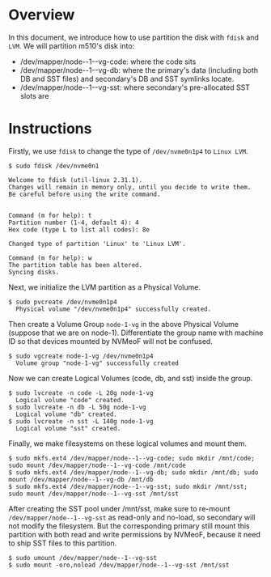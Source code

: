 # Overview

In this document, we introduce how to use partition the disk with `fdisk` and `LVM`. We will partition m510's disk into:

- /dev/mapper/node--1--vg-code: where the code sits
- /dev/mapper/node--1--vg-db: where the primary's data (including both DB and SST files) and secondary's DB and SST symlinks locate.
- /dev/mapper/node--1--vg-sst: where secondary's pre-allocated SST slots are

# Instructions

Firstly, we use `fdisk` to change the type of `/dev/nvme0n1p4` to `Linux LVM`.

```
$ sudo fdisk /dev/nvme0n1

Welcome to fdisk (util-linux 2.31.1).
Changes will remain in memory only, until you decide to write them.
Be careful before using the write command.


Command (m for help): t
Partition number (1-4, default 4): 4
Hex code (type L to list all codes): 8e

Changed type of partition 'Linux' to 'Linux LVM'.

Command (m for help): w
The partition table has been altered.
Syncing disks.
```

Next, we initialize the LVM partition as a Physical Volume.

```
$ sudo pvcreate /dev/nvme0n1p4
  Physical volume "/dev/nvme0n1p4" successfully created.
```

Then create a Volume Group `node-1-vg` in the above Physical Volume (suppose that we are on node-1). Differentiate the group name with machine ID so that devices mounted by NVMeoF will not be confused.

```
$ sudo vgcreate node-1-vg /dev/nvme0n1p4
  Volume group "node-1-vg" successfully created
```

Now we can create Logical Volumes (code, db, and sst) inside the group.

```
$ sudo lvcreate -n code -L 20g node-1-vg
  Logical volume "code" created.
$ sudo lvcreate -n db -L 50g node-1-vg
  Logical volume "db" created.
$ sudo lvcreate -n sst -L 140g node-1-vg
  Logical volume "sst" created.
```

Finally, we make filesystems on these logical volumes and mount them.

```
$ sudo mkfs.ext4 /dev/mapper/node--1--vg-code; sudo mkdir /mnt/code; sudo mount /dev/mapper/node--1--vg-code /mnt/code
$ sudo mkfs.ext4 /dev/mapper/node--1--vg-db; sudo mkdir /mnt/db; sudo mount /dev/mapper/node--1--vg-db /mnt/db
$ sudo mkfs.ext4 /dev/mapper/node--1--vg-sst; sudo mkdir /mnt/sst; sudo mount /dev/mapper/node--1--vg-sst /mnt/sst
```

After creating the SST pool under /mnt/sst, make sure to re-mount `/dev/mapper/node--1--vg-sst` as read-only and no-load, so secondary will not modify the filesystem. But the corresponding primary still mount this partition with both read and write permissions by NVMeoF, because it need to ship SST files to this partition.

```
$ sudo umount /dev/mapper/node--1--vg-sst
$ sudo mount -oro,noload /dev/mapper/node--1--vg-sst /mnt/sst
```
